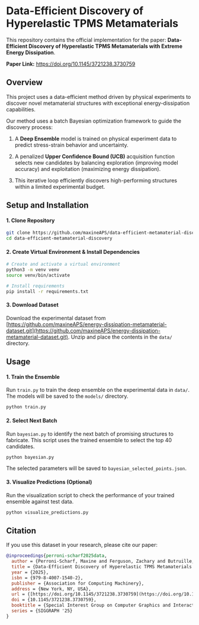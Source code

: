# Data-Efficient Discovery of Hyperelastic TPMS Metamaterials

This repository contains the official implementation for the paper: **Data-Efficient Discovery of Hyperelastic TPMS Metamaterials with Extreme Energy Dissipation**.

**Paper Link:** <https://doi.org/10.1145/3721238.3730759>

## Overview

This project uses a data-efficient method driven by physical experiments to discover novel metamaterial structures with exceptional energy-dissipation capabilities.

Our method uses a batch Bayesian optimization framework to guide the discovery process:

1. A **Deep Ensemble** model is trained on physical experiment data to predict stress-strain behavior and uncertainty.

2. A penalized **Upper Confidence Bound (UCB)** acquisition function selects new candidates by balancing exploration (improving model accuracy) and exploitation (maximizing energy dissipation).

3. This iterative loop efficiently discovers high-performing structures within a limited experimental budget.

## Setup and Installation

#### 1. Clone Repository

```bash
git clone https://github.com/maxineAPS/data-efficient-metamaterial-discovery
cd data-efficient-metamaterial-discovery
```

#### 2. Create Virtual Environment & Install Dependencies

```bash
# Create and activate a virtual environment
python3 -m venv venv
source venv/bin/activate

# Install requirements
pip install -r requirements.txt
```

#### 3. Download Dataset

Download the experimental dataset from [https://github.com/maxineAPS/energy-dissipation-metamaterial-dataset.git](https://github.com/maxineAPS/energy-dissipation-metamaterial-dataset.git). Unzip and place the contents in the `data/` directory.

## Usage

#### 1. Train the Ensemble

Run `train.py` to train the deep ensemble on the experimental data in `data/`. The models will be saved to the `models/` directory.

```bash
python train.py
```

#### 2. Select Next Batch

Run `bayesian.py` to identify the next batch of promising structures to fabricate. This script uses the trained ensemble to select the top 40 candidates.

```bash
python bayesian.py
```

The selected parameters will be saved to `bayesian_selected_points.json`.

#### 3. Visualize Predictions (Optional)

Run the visualization script to check the performance of your trained ensemble against test data.

```bash
python visualize_predictions.py
```

## Citation

If you use this dataset in your research, please cite our paper:

```bibtex
@inproceedings{perroni-scharf2025data,
  author = {Perroni-Scharf, Maxine and Ferguson, Zachary and Butruille, Thomas and Portela, Carlos M. and Konakovi\'{c} Lukovi\'{c}, Mina},
  title = {Data-Efficient Discovery of Hyperelastic TPMS Metamaterials with Extreme Energy Dissipation},
  year = {2025},
  isbn = {979-8-4007-1540-2},
  publisher = {Association for Computing Machinery},
  address = {New York, NY, USA},
  url = {[https://doi.org/10.1145/3721238.3730759](https://doi.org/10.1145/3721238.3730759)},
  doi = {10.1145/3721238.3730759},
  booktitle = {Special Interest Group on Computer Graphics and Interactive Techniques Conference Conference Papers},
  series = {SIGGRAPH '25}
}
